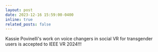 ```yaml
---
layout: post
date: 2023-12-16 15:59:00-0400
inline: true
related_posts: false
---
```


Kassie Povinelli's work on voice changers in social VR for transgender users is accepted to IEEE VR 2024!!!
